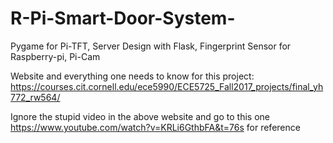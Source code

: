# R-Pi-Smart-Door-System-
Pygame for Pi-TFT, Server Design with Flask, Fingerprint Sensor for Raspberry-pi, Pi-Cam





Website and everything one needs to know for this project: https://courses.cit.cornell.edu/ece5990/ECE5725_Fall2017_projects/final_yh772_rw564/

Ignore the stupid video in the above website and go to this one https://www.youtube.com/watch?v=KRLi6GthbFA&t=76s for reference
